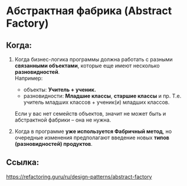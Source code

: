 # Абстрактная фабрика (Abstract Factory)


## Когда:

1. Когда бизнес-логика программы должна работать с разными **связанными объектами**, которые еще имеют несколько **разновидностей**.\
    Например:
    * объекты: **Учитель + ученик.**
    * разновидности: **Младшие классы**, **старшие классы** и пр. Т.е. учитель младших классов + ученик(и) младших классов.
    
    Если у вас нет семейств объектов, значит не может быть и абстрактной фабрики – она не нужна.

1. Когда в программе **уже используется Фабричный метод**,
   но очередные изменения предполагают введение новых **типов (разновидностей) продуктов**.


## Ссылка:
https://refactoring.guru/ru/design-patterns/abstract-factory
